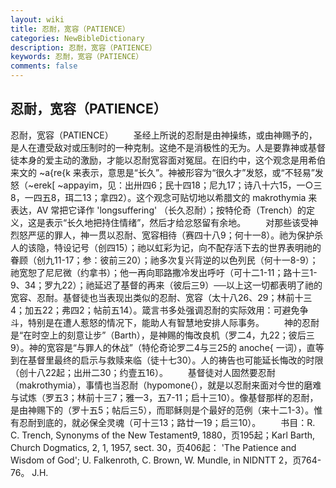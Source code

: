 ```yaml
---
layout: wiki
title: 忍耐，宽容（PATIENCE）
categories: NewBibleDictionary
description: 忍耐，宽容（PATIENCE）
keywords: 忍耐，宽容（PATIENCE）
comments: false
---
```


## 忍耐，宽容（PATIENCE）



忍耐，宽容（PATIENCE）
　　圣经上所说的忍耐是由神操练，或由神赐予的，是人在遭受敌对或压制时的一种克制。这绝不是消极性的无为。人是要靠神或基督徒本身的爱主动的激励，才能以忍耐宽容面对冤屈。在旧约中，这个观念是用希伯来文的 ~a{re{k 来表示，意思是“长久”。神被形容为“很久才”发怒，或“不轻易”发怒（~erek[ ~appayim，见：出卅四6；民十四18；尼九17；诗八十六15，一○三8，一四五8，珥二13；拿四2）。这个观念可贴切地以希腊文的 makrothymia 来表达，AV 常把它译作 'longsuffering' （长久忍耐）；按特伦奇（Trench）的定义，这是表示“长久地把持住情绪”，然后才给忿怒留有余地。
　　对那些该受神烈怒严惩的罪人，神一贯以忍耐、宽容相待（赛四十八9；何十一8）。祂为保护杀人的该隐，特设记号（创四15）；祂以虹彩为记，向不配存活下去的世界表明祂的眷顾（创九11-17；参：彼前三20）；祂多次复兴背逆的以色列民（何十一8-9）；祂宽恕了尼尼微（约拿书）；他一再向耶路撒冷发出呼吁（可十二1-11；路十三1-9、34；罗九22）；祂延迟了基督的再来（彼后三9）──以上这一切都表明了祂的宽容、忍耐。基督徒也当表现出类似的忍耐、宽容（太十八26、29；林前十三4；加五22；弗四2；帖前五14）。箴言书多处强调忍耐的实际效用：可避免争斗，特别是在遭人惹怒的情况下，能助人有智慧地安排人际事务。
　　神的忍耐是“在时空上的刻意让步”（Barth），是神赐的悔改良机（罗二4，九22；彼后三9）。神的宽容是“与罪人的休战”（特伦奇论罗二4与三25的 anoche{ 一词），直等到在基督里最终的启示与救赎来临（徒十七30）。人的祷告也可能延长悔改的时限（创十八22起；出卅二30；约壹五16）。
　　基督徒对人固然要忍耐（makrothymia），事情也当忍耐（hypomone{），就是以忍耐来面对今世的磨难与试炼（罗五3；林前十三7；雅一3，五7-11；启十三10）。像基督那样的忍耐，是由神赐下的（罗十五5；帖后三5），而耶稣则是个最好的范例（来十二1-3）。惟有忍耐到底的，就必保全灵魂（可十三13；路廿一19；启三10）。
　　书目：R. C. Trench, Synonyms of the New Testament9, 1880，页195起；Karl Barth, Church Dogmatics, 2, 1, 1957, sect. 30，页406起： 'The Patience and Wisdom
of God'; U. Falkenroth, C. Brown, W. Mundle, in NIDNTT 2，页764-76。
J.H.




